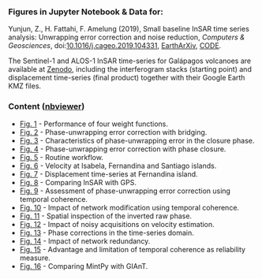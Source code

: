 ### Figures in Jupyter Notebook & Data for:

Yunjun, Z., H. Fattahi, F. Amelung (2019), Small baseline InSAR time series analysis: Unwrapping error correction and noise reduction, _Computers & Geosciences_, doi:[10.1016/j.cageo.2019.104331](https://doi.org/10.1016/j.cageo.2019.104331), [EarthArXiv](https://eartharxiv.org/9sz6m/), [CODE](https://github.com/insarlab/MintPy).

The Sentinel-1 and ALOS-1 InSAR time-series for Galápagos volcanoes are available at [Zenodo](https://zenodo.org/record/3464191), including the interferogram stacks (starting point) and displacement time-series (final product) together with their Google Earth KMZ files.

### Content ([nbviewer](https://nbviewer.jupyter.org/github/geodesymiami/Yunjun_et_al-2019-MintPy/tree/master/))  

+ [Fig. 1](https://nbviewer.jupyter.org/github/geodesymiami/Yunjun_et_al-2019-MintPy/blob/master/Fig_01_S02_S12_S13_sim_weightFunc.ipynb) - Performance of four weight functions.
+ [Fig. 2](https://nbviewer.jupyter.org/github/geodesymiami/Yunjun_et_al-2019-MintPy/blob/master/Fig_02_S03_sim_bridging.ipynb) - Phase-unwrapping error correction with bridging.
+ [Fig. 3](https://nbviewer.jupyter.org/github/geodesymiami/Yunjun_et_al-2019-MintPy/blob/master/Fig_03_closurePhase_stat.ipynb) - Characteristics of phase-unwrapping error in the closure phase.
+ [Fig. 4](https://nbviewer.jupyter.org/github/geodesymiami/Yunjun_et_al-2019-MintPy/blob/master/Fig_04_sim_phaseClosure.ipynb) - Phase-unwrapping error correction with phase closure.
+ [Fig. 5](https://nbviewer.jupyter.org/github/insarlab/MintPy-tutorial/blob/master/docs/smallbaselineApp_workflow.png) - Routine workflow.
+ [Fig. 6](https://nbviewer.jupyter.org/github/geodesymiami/Yunjun_et_al-2019-MintPy/blob/master/Fig_06_velocity_GalapagosSenDT128.ipynb) - Velocity at Isabela, Fernandina and Santiago islands.
+ [Fig. 7](https://nbviewer.jupyter.org/github/geodesymiami/Yunjun_et_al-2019-MintPy/blob/master/Fig_07_timeseries_FernandinaSenDT128.ipynb) - Displacement time-series at Fernandina island.
+ [Fig. 8](https://nbviewer.jupyter.org/github/geodesymiami/Yunjun_et_al-2019-MintPy/blob/master/Fig_08_S06_InSAR_vs_GPS.ipynb) - Comparing InSAR with GPS.
+ [Fig. 9](https://nbviewer.jupyter.org/github/geodesymiami/Yunjun_et_al-2019-MintPy/blob/master/Fig_09_unwrapError_GalapagosSenDT128.ipynb) - Assessment of phase-unwrapping error correction using temporal coherence.
+ [Fig. 10](https://nbviewer.jupyter.org/github/geodesymiami/Yunjun_et_al-2019-MintPy/blob/master/Fig_10_cohNetModify_tempCoh.ipynb) - Impact of network modification using temporal coherence.
+ [Fig. 11](https://nbviewer.jupyter.org/github/geodesymiami/Yunjun_et_al-2019-MintPy/blob/master/Fig_11_netInv_decorNoiseFilter.ipynb) - Spatial inspection of the inverted raw phase.
+ [Fig. 12](https://nbviewer.jupyter.org/github/geodesymiami/Yunjun_et_al-2019-MintPy/blob/master/Fig_12_S07_noisyAcquisition_residualPhase.ipynb) - Impact of noisy acquisitions on velocity estimation.
+ [Fig. 13](https://nbviewer.jupyter.org/github/geodesymiami/Yunjun_et_al-2019-MintPy/blob/master/Fig_13_phaseCorrection_timeseries.ipynb) - Phase corrections in the time-series domain.
+ [Fig. 14](https://nbviewer.jupyter.org/github/geodesymiami/Yunjun_et_al-2019-MintPy/blob/master/Fig_14_S08_network_redundancy.ipynb) - Impact of network redundancy.
+ [Fig. 15](https://nbviewer.jupyter.org/github/geodesymiami/Yunjun_et_al-2019-MintPy/blob/master/Fig_15_tempCoh_limits.ipynb) - Advantage and limitation of temporal coherence as reliability measure.
+ [Fig. 16](https://nbviewer.jupyter.org/github/geodesymiami/Yunjun_et_al-2019-MintPy/blob/master/Fig_16_S09_MintPy_vs_GIAnT.ipynb) - Comparing MintPy with GIAnT.
